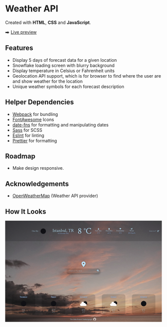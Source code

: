 # Weather API

Created with **HTML**, **CSS** and **JavaScript**.

⮕ [Live preview](https://fatiharapoglu.github.io/weather/)

## Features

-   Display 5 days of forecast data for a given location
-   Snowflake loading screen with blurry background
-   Display temperature in Celsius or Fahrenheit units
-   Geolocation API support, which is for browser to find where the user are and show weather for the location
-   Unique weather symbols for each forecast description

## Helper Dependencies

-   [Webpack](https://webpack.js.org/) for bundling
-   [FontAwesome](https://fontawesome.com/) Icons
-   [date-fns](https://date-fns.org/) for formatting and manipulating dates
-   [Sass](https://sass-lang.com/) for SCSS
-   [Eslint](https://eslint.org/) for linting
-   [Prettier](https://prettier.io/) for formatting

## Roadmap

-   Make design responsive.

## Acknowledgements

-   [OpenWeatherMap](https://openweathermap.org/) (Weather API provider)

## How It Looks

![ss](./dist/assets/readme.png)
